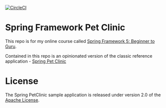 [![CircleCI](https://circleci.com/gh/ozcanmuhammet/spring-pet-clinic/tree/master.svg?style=svg)](https://circleci.com/gh/ozcanmuhammet/spring-pet-clinic/tree/master)

# Spring Framework Pet Clinic

This repo is for my online course called [Spring Framework 5: Beginner to Guru](https://www.udemy.com/spring-framework-5-beginner-to-guru/?couponCode=GITHUB_SFGPETCLINIC).

Contained in this repo is an opinionated version of the classic reference application - [Spring Pet Clinic](https://github.com/spring-projects/spring-petclinic)



# License

The Spring PetClinic sample application is released under version 2.0 of the [Apache License](http://www.apache.org/licenses/LICENSE-2.0).